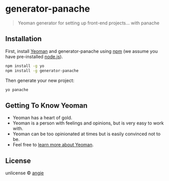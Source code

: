 # generator-panache 
> Yeoman generator for setting up front-end projects... with panache

## Installation

First, install [Yeoman](http://yeoman.io) and generator-panache using [npm](https://www.npmjs.com/) (we assume you have pre-installed [node.js](https://nodejs.org/)).

```bash
npm install -g yo
npm install -g generator-panache
```

Then generate your new project:

```bash
yo panache
```

## Getting To Know Yeoman

 * Yeoman has a heart of gold.
 * Yeoman is a person with feelings and opinions, but is very easy to work with.
 * Yeoman can be too opinionated at times but is easily convinced not to be.
 * Feel free to [learn more about Yeoman](http://yeoman.io/).

## License

unlicense © [angie]()